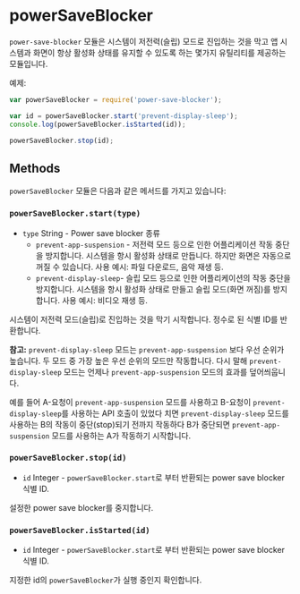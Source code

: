 ﻿# powerSaveBlocker

`power-save-blocker` 모듈은 시스템이 저전력(슬립) 모드로 진입하는 것을 막고 앱 시스템과 화면이 항상 활성화 상태를 유지할 수 있도록 하는 몇가지 유틸리티를 제공하는 모듈입니다.

예제:

```javascript
var powerSaveBlocker = require('power-save-blocker');

var id = powerSaveBlocker.start('prevent-display-sleep');
console.log(powerSaveBlocker.isStarted(id));

powerSaveBlocker.stop(id);
```

## Methods

`powerSaveBlocker` 모듈은 다음과 같은 메서드를 가지고 있습니다:

### `powerSaveBlocker.start(type)`

* `type` String - Power save blocker 종류
  * `prevent-app-suspension` - 저전력 모드 등으로 인한 어플리케이션 작동 중단을 방지합니다.
    시스템을 항시 활성화 상태로 만듭니다. 하지만 화면은 자동으로 꺼질 수 있습니다.  사용 예시: 파일 다운로드, 음악 재생 등.
  * `prevent-display-sleep`- 슬립 모드 등으로 인한 어플리케이션의 작동 중단을 방지합니다.
    시스템을 항시 활성화 상태로 만들고 슬립 모드(화면 꺼짐)를 방지합니다.  사용 예시: 비디오 재생 등.

시스템이 저전력 모드(슬립)로 진입하는 것을 막기 시작합니다. 정수로 된 식별 ID를 반환합니다.

**참고:** `prevent-display-sleep` 모드는 `prevent-app-suspension` 보다 우선 순위가 높습니다.
두 모드 중 가장 높은 우선 순위의 모드만 작동합니다. 다시 말해 `prevent-display-sleep` 모드는 언제나 `prevent-app-suspension` 모드의 효과를 덮어씌웁니다.

예를 들어 A-요청이 `prevent-app-suspension` 모드를 사용하고 B-요청이 `prevent-display-sleep`를 사용하는 API 호출이 있었다 치면
`prevent-display-sleep` 모드를 사용하는 B의 작동이 중단(stop)되기 전까지 작동하다 B가 중단되면 `prevent-app-suspension` 모드를 사용하는 A가 작동하기 시작합니다.

### `powerSaveBlocker.stop(id)`

* `id` Integer - `powerSaveBlocker.start`로 부터 반환되는 power save blocker 식별 ID.

설정한 power save blocker를 중지합니다.

### `powerSaveBlocker.isStarted(id)`

* `id` Integer - `powerSaveBlocker.start`로 부터 반환되는 power save blocker 식별 ID.

지정한 id의 `powerSaveBlocker`가 실행 중인지 확인합니다.
